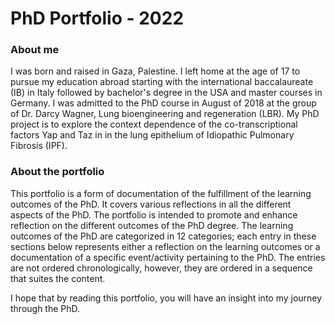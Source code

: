 # PhD Portfolio - 2022

### About me
I was born and raised in Gaza, Palestine. I left home at the age of 17 to pursue my education abroad starting with the international baccalaureate (IB) in Italy followed by bachelor's degree in the USA and master courses in Germany. I was admitted to the PhD course in August of 2018 at the group of Dr. Darcy Wagner, Lung bioengineering and regeneration (LBR). My PhD project is to explore the context dependence of the co-transcriptional factors Yap and Taz in in the lung epithelium of Idiopathic Pulmonary Fibrosis (IPF). 

### About the portfolio

This portfolio is a form of documentation of the fulfillment of the learning outcomes of the PhD. It covers various reflections in all the different aspects of the PhD. The portfolio is intended to promote and enhance reflection on the different outcomes of the PhD degree. The learning outcomes of the PhD are categorized in 12 categories; each entry in these sections below represents either a reflection on the learning outcomes or a documentation of a specific event/activity pertaining to the PhD. The entries are not ordered chronologically, however, they are ordered in a sequence that suites the content.

I hope that by reading this portfolio, you will have an insight into my journey through the PhD.